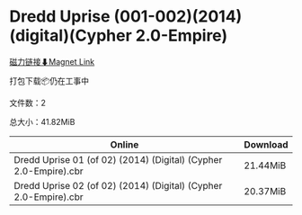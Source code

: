 # Dredd Uprise (001-002)(2014)(digital)(Cypher 2.0-Empire)

[磁力链接⬇Magnet Link](magnet:?xt=urn:btih:f734f9267bf9c86b983ef576380b8c15672a853c&dn=Dredd%20Uprise%20%28001-002%29%282014%29%28digital%29%28Cypher%202.0-Empire%29)

打包下载📦仍在工事中

文件数：2

总大小：41.82MiB

Online | Download
--- | ---
Dredd Uprise 01 (of 02) (2014) (Digital) (Cypher 2.0-Empire).cbr | 21.44MiB
Dredd Uprise 02 (of 02) (2014) (Digital) (Cypher 2.0-Empire).cbr | 20.37MiB